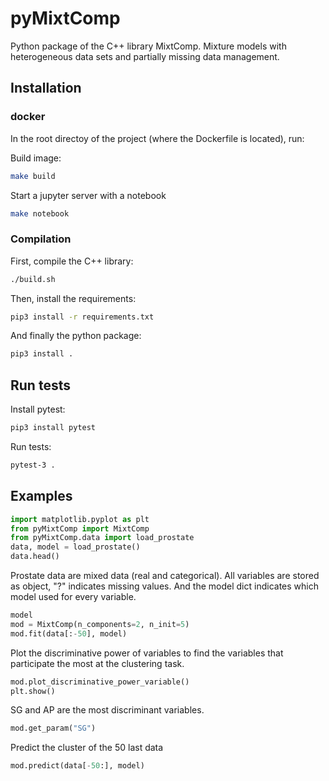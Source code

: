 # pyMixtComp

Python package of the C++ library MixtComp.
Mixture models with heterogeneous data sets and partially missing data management.

## Installation

### docker

In the root directoy of the project (where the Dockerfile is located), run:

Build image:
``` bash
make build
```
Start a jupyter server with a notebook
``` bash
make notebook
```

### Compilation

First, compile the C++ library:

``` bash
./build.sh
```

Then, install the requirements:

``` bash
pip3 install -r requirements.txt
```

And finally the python package:

``` bash
pip3 install .
```

## Run tests

Install pytest:

``` bash
pip3 install pytest
```

Run tests:

``` bash
pytest-3 .
```

## Examples

``` python
import matplotlib.pyplot as plt
from pyMixtComp import MixtComp
from pyMixtComp.data import load_prostate
data, model = load_prostate()
data.head()
```

Prostate data are mixed data (real and categorical). All variables are stored as object, "?" indicates missing values.
And the model dict indicates which model used for every variable.

``` python
model
mod = MixtComp(n_components=2, n_init=5)
mod.fit(data[:-50], model)
```

Plot the discriminative power of variables to find the variables that participate the most at the clustering task.

``` python
mod.plot_discriminative_power_variable()
plt.show()
```

SG and AP are the most discriminant variables.

``` python
mod.get_param("SG")
```

Predict the cluster of the 50 last data

``` python
mod.predict(data[-50:], model)
```
